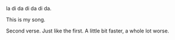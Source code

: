 la di da di da di da. 

This is my song.

Second verse.  Just like the first.  A little bit faster, a whole lot worse.
